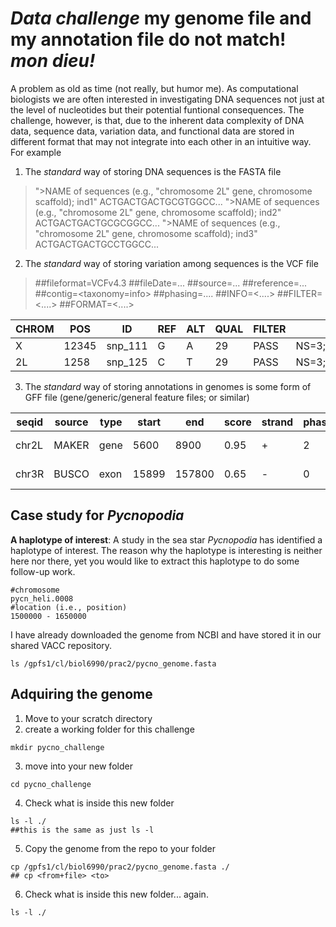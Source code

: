 # *Data challenge* my genome file and my annotation file do not match! *mon dieu!*

A problem as old as time (not really, but humor me). As computational biologists we are often interested in investigating DNA sequences not just at the level of nucleotides but their potential funtional consequences. The challenge, however, is that, due to the inherent data complexity of DNA data, sequence data, variation data, and functional data are stored in different format that may not integrate into each other in an intuitive way. For example

1. The *standard* way of storing DNA sequences is the FASTA file
> ">NAME of sequences (e.g., "chromosome 2L" gene, chromosome scaffold); ind1"
> ACTGACTGACTGCGTGGCC...
> ">NAME of sequences (e.g., "chromosome 2L" gene, chromosome scaffold); ind2"
> ACTGACTGACTGCGCGGCC...
> ">NAME of sequences (e.g., "chromosome 2L" gene, chromosome scaffold); ind3"
> ACTGACTGACTGCCTGGCC...

2. The *standard* way of storing variation among sequences is the VCF file
>##fileformat=VCFv4.3
##fileDate=...
##source=...
##reference=...
##contig=<taxonomy=info>
##phasing=....
##INFO=<....>
##FILTER=<....>
##FORMAT=<....>

|CHROM|POS |ID|REF|ALT|QUAL|FILTER|INFO|FORMAT|ind1|ind2|ind3|
|--|-- |--|--|--|--|--|--|--|--|--|--|
X  |   12345  |  snp_111  | G  |   A   |   29  |  PASS   | NS=3;DP=14;AF=0.5;DB;H2   |  GT:GQ:DP:HQ  | 0/0:48:1:51,51 |  1/0:48:8:51,51   |1/1:43:5:.,.|
2L  |   1258  |  snp_125  | C  |   T   |   29  |  PASS   | NS=3;DP=14;AF=0.5;DB;H2   |  GT:GQ:DP:HQ  | 0/0:89:1:25,51 |  0/1:48:8:78,51   |1/0:43:5:.,.|

3. The *standard* way of storing annotations in genomes is some form of GFF file (gene/generic/general feature files; or similar)

| seqid | source | type | start | end | score | strand | phase | attributes |
| -- | -- | -- | -- | -- | -- | -- | -- | -- |
| chr2L | MAKER | gene | 5600 | 8900 | 0.95 | + | 2 | gene QXD1 |
| chr3R | BUSCO | exon | 15899 | 157800 | 0.65 | - | 0 | gene ppk785 |


## Case study for *Pycnopodia*

**A haplotype of interest**: A study in the sea star _Pycnopodia_ has identified a haplotype of interest. The reason why the haplotype is interesting is neither here nor there, yet you would like to extract this haplotype to do some follow-up work. 

```
#chromosome
pycn_heli.0008
#location (i.e., position)
1500000 - 1650000
```

I have already downloaded the genome from NCBI and have stored it in our shared VACC repository.
```
ls /gpfs1/cl/biol6990/prac2/pycno_genome.fasta
```

## Adquiring the genome

1. Move to your scratch directory
2. create a working folder for this challenge
```
mkdir pycno_challenge
```
3. move into your new folder
```
cd pycno_challenge
```
4. Check what is inside this new folder
```
ls -l ./
##this is the same as just ls -l
```
5. Copy the genome from the repo to your folder
```
cp /gpfs1/cl/biol6990/prac2/pycno_genome.fasta ./
## cp <from+file> <to>
```
6. Check what is inside this new folder... again.
```
ls -l ./
```